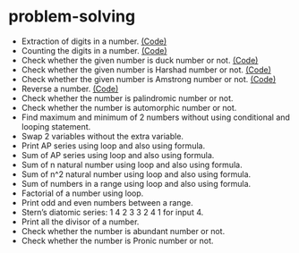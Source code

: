 # problem-solving

- Extraction of digits in a number. [(Code)](https://github.com/sandyg6/problem-solving/tree/main/1)
- Counting the digits in a number. [(Code)](https://github.com/sandyg6/problem-solving/tree/main/2)
- Check whether the given number is duck number or not. [(Code)](https://github.com/sandyg6/problem-solving/tree/main/3)
- Check whether the given number is Harshad number or not. [(Code)](https://github.com/sandyg6/problem-solving/tree/main/4)
- Check whether the given number is Amstrong number or not. [(Code)](https://github.com/sandyg6/problem-solving/tree/main/5)
- Reverse a number. [(Code)](https://github.com/sandyg6/problem-solving/tree/main/6)
- Check whether the number is palindromic number or not.
- Check whether the number is automorphic number or not.
- Find maximum and minimum of 2 numbers without using conditional and looping statement.
- Swap 2 variables without the extra variable.
- Print AP series using loop and also using formula.
- Sum of AP series using loop and also using formula.
- Sum of n natural number using loop and also using formula.
- Sum of n^2 natural number using loop and also using formula.
- Sum of numbers in a range using loop and also using formula.
- Factorial of a number using loop.
- Print odd and even numbers between a range.
- Stern’s diatomic series: 1 4 2 3 3 2 4 1 for input 4.
- Print all the divisor of a number.
-  Check whether the number is abundant number or not.
-  Check whether the number is Pronic number or not.
 
